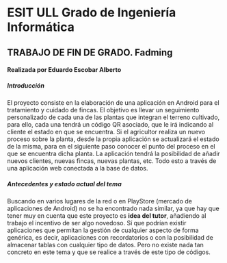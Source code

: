 # ESIT ULL Grado de Ingeniería Informática
## TRABAJO DE FIN DE GRADO. Fadming
#### Realizada por Eduardo Escobar Alberto

##### Introducción
El proyecto consiste en la elaboración de una aplicación en Android para el tratamiento y cuidado de fincas.
El objetivo es llevar un seguimiento personalizado de cada una de las plantas que integran el terreno cultivado, para ello, cada una tendrá un código QR asociado, que le irá indicando al cliente el estado en que se encuentra. Si el agricultor realiza un nuevo proceso sobre la planta, desde la propia aplicación se actualizará el estado de la misma, para en el siguiente paso conocer el punto del proceso en el que se encuentra dicha planta.
La aplicación tendrá la posibilidad de añadir nuevos clientes, nuevas fincas, nuevas plantas, etc. Todo esto a través de una aplicación web conectada a la base de datos.

##### Antecedentes y estado actual del tema
Buscando en varios lugares de la red o en PlayStore (mercado de aplicaciones de Android) no se ha encontrado nada similar, ya que hay que tener muy en cuenta que este proyecto es **idea del tutor**, añadiendo al trabajo el incentivo de ser algo novedoso.
Sí que podrían existir aplicaciones que permitan la gestión de cualquier aspecto de forma genérica, es decir, aplicaciones con recordatorios o con la posibilidad de almacenar tablas con cualquier tipo de datos. Pero no existe nada tan concreto en este tema y que se realice a través de este tipo de códigos.
